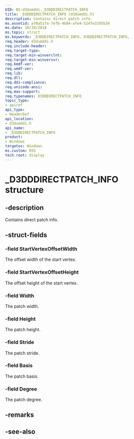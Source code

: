 ```yaml
---
UID: NS:d3dumddi._D3DDDIRECTPATCH_INFO
title: _D3DDDIRECTPATCH_INFO (d3dumddi.h)
description: Contains direct patch info.
ms.assetid: a70a51fa-7efb-4b84-afe4-524fe3295b34
ms.date: 10/19/2018
ms.topic: struct
ms.keywords: _D3DDDIRECTPATCH_INFO, D3DDDIRECTPATCH_INFO, 
req.header: d3dumddi.h
req.include-header:
req.target-type:
req.target-min-winverclnt:
req.target-min-winversvr:
req.kmdf-ver:
req.umdf-ver:
req.lib:
req.dll:
req.ddi-compliance:
req.unicode-ansi:
req.max-support:
req.typenames: D3DDDIRECTPATCH_INFO
topic_type: 
- apiref
api_type: 
- HeaderDef
api_location: 
- d3dumddi.h
api_name: 
- _D3DDDIRECTPATCH_INFO
product:
- Windows
targetos: Windows
ms.custom: RS5
tech.root: display
---
```


# _D3DDDIRECTPATCH_INFO structure

## -description

Contains direct patch info.

## -struct-fields

### -field StartVertexOffsetWidth

The offset width of the start vertex.

### -field StartVertexOffsetHeight

The offset height of the start vertex.

### -field Width

The patch width.

### -field Height

The patch height.

### -field Stride

The patch stride.

### -field Basis

The patch basis.

### -field Degree
 
The patch degree.

## -remarks

## -see-also
